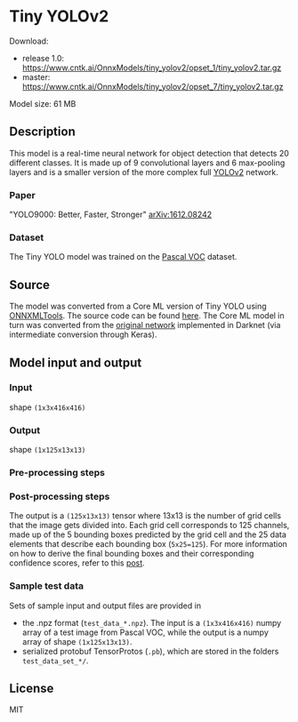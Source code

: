 # Tiny YOLOv2

Download: 
- release 1.0: https://www.cntk.ai/OnnxModels/tiny_yolov2/opset_1/tiny_yolov2.tar.gz
- master: https://www.cntk.ai/OnnxModels/tiny_yolov2/opset_7/tiny_yolov2.tar.gz

Model size: 61 MB

## Description
This model is a real-time neural network for object detection that detects 20 different classes. It is made up of 9 convolutional layers and 6 max-pooling layers and is a smaller version of the more complex full [YOLOv2](https://pjreddie.com/darknet/yolov2/) network. 

### Paper
"YOLO9000: Better, Faster, Stronger" [arXiv:1612.08242](https://arxiv.org/pdf/1612.08242.pdf)

### Dataset
The Tiny YOLO model was trained on the [Pascal VOC](http://host.robots.ox.ac.uk/pascal/VOC/) dataset.

## Source
The model was converted from a Core ML version of Tiny YOLO using [ONNXMLTools](https://github.com/onnx/onnxmltools). The source code can be found [here](https://github.com/hollance/YOLO-CoreML-MPSNNGraph). The Core ML model in turn was converted from the [original network](https://pjreddie.com/darknet/yolov2/) implemented in Darknet (via intermediate conversion through Keras).

## Model input and output
### Input
shape `(1x3x416x416)`
### Output
shape `(1x125x13x13)`
### Pre-processing steps
### Post-processing steps
The output is a `(125x13x13)` tensor where 13x13 is the number of grid cells that the image gets divided into. Each grid cell corresponds to 125 channels, made up of the 5 bounding boxes predicted by the grid cell and the 25 data elements that describe each bounding box (`5x25=125`). For more information on how to derive the final bounding boxes and their corresponding confidence scores, refer to this [post](http://machinethink.net/blog/object-detection-with-yolo/).
### Sample test data
Sets of sample input and output files are provided in 
* the .npz format (`test_data_*.npz`). The input is a `(1x3x416x416)` numpy array of a test image from Pascal VOC, while the output is a numpy array of shape `(1x125x13x13)`.
* serialized protobuf TensorProtos (`.pb`), which are stored in the folders `test_data_set_*/`.

## License
MIT
